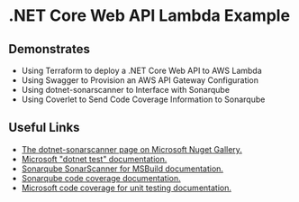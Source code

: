 # .NET Core Web API Lambda Example

## Demonstrates
* Using Terraform to deploy a .NET Core Web API to AWS Lambda
* Using Swagger to Provision an AWS API Gateway Configuration
* Using dotnet-sonarscanner to Interface with Sonarqube
* Using Coverlet to Send Code Coverage Information to Sonarqube

## Useful Links
* [The dotnet-sonarscanner page on Microsoft Nuget Gallery.](https://www.nuget.org/packages/dotnet-sonarscanner)
* [Microsoft "dotnet test" documentation.](https://docs.microsoft.com/en-us/dotnet/core/tools/dotnet-test)
* [Sonarqube SonarScanner for MSBuild documentation.](https://docs.sonarqube.org/latest/analysis/scan/sonarscanner-for-msbuild/)
* [Sonarqube code coverage documentation.](https://docs.sonarqube.org/latest/analysis/coverage/)
* [Microsoft code coverage for unit testing documentation.](https://docs.microsoft.com/en-us/dotnet/core/testing/unit-testing-code-coverage?tabs=linux)
